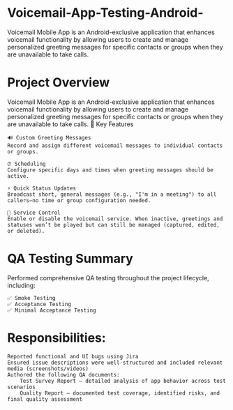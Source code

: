 # Voicemail-App-Testing-Android-
Voicemail Mobile App is an Android-exclusive application that enhances voicemail functionality by allowing users to create and manage personalized greeting messages for specific contacts or groups when they are unavailable to take calls.

#  Project Overview

Voicemail Mobile App is an Android-exclusive application that enhances voicemail functionality by allowing users to create and manage personalized greeting messages for specific contacts or groups when they are unavailable to take calls.
🎯 Key Features

    🔊 Custom Greeting Messages
    Record and assign different voicemail messages to individual contacts or groups.

    ⏰ Scheduling
    Configure specific days and times when greeting messages should be active.

    ⚡ Quick Status Updates
    Broadcast short, general messages (e.g., "I'm in a meeting") to all callers—no time or group configuration needed.

    🔕 Service Control
    Enable or disable the voicemail service. When inactive, greetings and statuses won’t be played but can still be managed (captured, edited, or deleted).

#  QA Testing Summary

Performed comprehensive QA testing throughout the project lifecycle, including:

    ✅ Smoke Testing
    ✅ Acceptance Testing
    ✅ Minimal Acceptance Testing

#  Responsibilities:

    Reported functional and UI bugs using Jira
    Ensured issue descriptions were well-structured and included relevant media (screenshots/videos)
    Authored the following QA documents:
        Test Survey Report – detailed analysis of app behavior across test scenarios
        Quality Report – documented test coverage, identified risks, and final quality assessment
